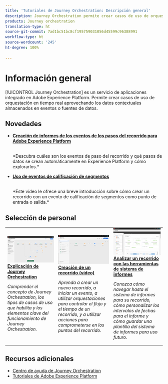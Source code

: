 ```yaml
---
title: 'Tutoriales de Journey Orchestration: Descripción general'
description: Journey Orchestration permite crear casos de uso de orquestación en tiempo real aprovechando los datos contextuales almacenados en eventos o fuentes de datos.
products: Journey orchestration
translation-type: ht
source-git-commit: 7ad1bc51bc8cf195759031056d45599c96388991
workflow-type: ht
source-wordcount: '245'
ht-degree: 100%

---
```



# Información general

[!UICONTROL Journey Orchestration] es un servicio de aplicaciones integrado en Adobe Experience Platform. Permite crear casos de uso de orquestación en tiempo real aprovechando los datos contextuales almacenados en eventos o fuentes de datos.

## Novedades

* **[Creación de informes de los eventos de los pasos del recorrido para Adobe Experience Platform](/help/reporting-step-events-to-adobe-experience-platform.md)**

   <br>
   *Descubra cuáles son los eventos de paso del recorrido y qué pasos de datos se crean automáticamente en Experience Platform y cómo explorarlos.*
* **[Uso de eventos de calificación de segmentos](/help/using-segment-qualification-events.md)**

   <br>
   *Este vídeo le ofrece una breve introducción sobre cómo crear un recorrido con un evento de calificación de segmentos como punto de entrada o salida.*

## Selección de personal

<table>
<tr>
  <td>
    <a href="./understanding-journey-orchestration.md">
      <img alt="Explicación de Journey Orchestration" src="./assets/journey-orchestration-example.png"/>
    </a>
    <div>
      <a href="./understanding-journey-orchestration.md">
    <strong>Explicación de Journey Orchestration</strong>
    </a>
    </div>
    <p>
    <em>Comprender el concepto de Journey Orchestration, los tipos de casos de uso que habilita y los elementos clave del funcionamiento de Journey Orchestration.</em>
    <p>
  </td>
  <td>
    <a href="./create-a-journey.md">
        <img alt="Creación de un recorrido (vídeo)" src="./assets/journey34.png"/>
    </a>
    <div>
      <a href="./create-a-journey.md">
    <strong>Creación de un recorrido (vídeo)</strong>
    </a>
    </div>
    <p>
    <em>Aprenda a crear un nuevo recorrido, a iniciar un evento, a utilizar orquestaciones para controlar el flujo y el tiempo de un recorrido, y a utilizar acciones para comprometerse en los puntos del recorrido.</em>
    <p>
  </td>
  <td>
   <a href="./analyze-a-journey-via-reporting-tools.md">
      <img alt="Analizar un recorrido con las herramientas de sistema de informes" src="./assets/dynamic_report_journey_8.png" />
    </a>
    <div>
      <a href="./analyze-a-journey-via-reporting-tools.md">
    <strong>Analizar un recorrido con las herramientas de sistema de informes</strong>
    </a>
    </div>
    <p>
    <em>Conozca cómo navegar hasta el sistema de informes para su recorrido, cómo personalizar los intervalos de fechas para el informe y cómo guardar una plantilla del sistema de informes para uso futuro. </em>
    <p>
  </td>
</tr>
</table>

## Recursos adicionales

* [Centro de ayuda de Journey Orchestration](https://docs.adobe.com/content/help/es-ES/journeys/using/journey-orchestration-home.html)
* [Tutoriales de Adobe Experience Platform](https://docs.adobe.com/content/help/es-ES/platform-learn/tutorials/overview.html)

